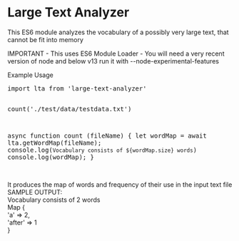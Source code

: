 # Large Text Analyzer

<p>
This ES6 module analyzes the vocabulary of a possibly very large text, that cannot be fit into memory
</p>
<bold>
IMPORTANT - This uses ES6 Module Loader - You will need a very recent version of node and below v13 run it with --node-experimental-features
</bold>

<p>
<bold>
Example Usage
</bold>
</p>
<pre>
import lta from 'large-text-analyzer'

count('./test/data/testdata.txt')

async function count (fileName) {
	let wordMap = await lta.getWordMap(fileName);
	console.log(`Vocabulary consists of ${wordMap.size} words`)
	console.log(wordMap);
}
</pre>

<br>
It produces the map of words and frequency of their use in the input text file

<br>
SAMPLE OUTPUT: 
<br>
Vocabulary consists of 2 words
<br>
Map {
  <br>
  'a' => 2,
  <br>
  'after' => 1
  <br>
}
